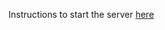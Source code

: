 Instructions to start the server [here](https://github.com/gacordeiro/react_native_playground/tree/master/jsonserver)

